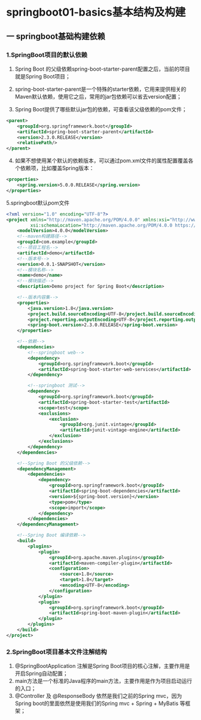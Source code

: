 # springboot01-basics基本结构及构建

## 一 springboot基础构建依赖

### 1.SpringBoot项目的默认依赖

1. Spring Boot 的父级依赖spring-boot-starter-parent配置之后，当前的项目就是Spring Boot项目；

2. spring-boot-starter-parent是一个特殊的starter依赖，它用来提供相关的Maven默认依赖，使用它之后，常用的jar包依赖可以省去version配置；

3. Spring Boot提供了哪些默认jar包的依赖，可查看该父级依赖的pom文件；

```xml
<parent>
    <groupId>org.springframework.boot</groupId>
    <artifactId>spring-boot-starter-parent</artifactId>
    <version>2.3.0.RELEASE</version>
    <relativePath/>
</parent>
```

4. 如果不想使用某个默认的依赖版本，可以通过pom.xml文件的属性配置覆盖各个依赖项，比如覆盖Spring版本：

```xml
<properties>
    <spring.version>5.0.0.RELEASE</spring.version>
</properties>
```

5.springboot默认pom文件

```xml
<?xml version="1.0" encoding="UTF-8"?>
<project xmlns="http://maven.apache.org/POM/4.0.0" xmlns:xsi="http://www.w3.org/2001/XMLSchema-instance"
         xsi:schemaLocation="http://maven.apache.org/POM/4.0.0 https://maven.apache.org/xsd/maven-4.0.0.xsd">
	<modelVersion>4.0.0</modelVersion>
	<!--maven构建路径-->
	<groupId>com.example</groupId>
	<!--项目工程名-->
	<artifactId>demo</artifactId>
	<!--版本号-->
	<version>0.0.1-SNAPSHOT</version>
	<!--模块名称-->
	<name>demo</name>
	<!--模块描述-->
	<description>Demo project for Spring Boot</description>

	<!--版本内容集-->
	<properties>
		<java.version>1.8</java.version>
		<project.build.sourceEncoding>UTF-8</project.build.sourceEncoding>
		<project.reporting.outputEncoding>UTF-8</project.reporting.outputEncoding>
		<spring-boot.version>2.3.0.RELEASE</spring-boot.version>
	</properties>

	<!--依赖-->
	<dependencies>
		<!--springboot web-->
		<dependency>
			<groupId>org.springframework.boot</groupId>
			<artifactId>spring-boot-starter-web-services</artifactId>
		</dependency>

		<!--springboot 测试-->
		<dependency>
			<groupId>org.springframework.boot</groupId>
			<artifactId>spring-boot-starter-test</artifactId>
			<scope>test</scope>
			<exclusions>
				<exclusion>
					<groupId>org.junit.vintage</groupId>
					<artifactId>junit-vintage-engine</artifactId>
				</exclusion>
			</exclusions>
		</dependency>
	</dependencies>

	<!--Spring Boot 的父级依赖-->
	<dependencyManagement>
		<dependencies>
			<dependency>
				<groupId>org.springframework.boot</groupId>
				<artifactId>spring-boot-dependencies</artifactId>
				<version>${spring-boot.version}</version>
				<type>pom</type>
				<scope>import</scope>
			</dependency>
		</dependencies>
	</dependencyManagement>

	<!--Spring Boot 编译依赖-->
	<build>
		<plugins>
			<plugin>
				<groupId>org.apache.maven.plugins</groupId>
				<artifactId>maven-compiler-plugin</artifactId>
				<configuration>
					<source>1.8</source>
					<target>1.8</target>
					<encoding>UTF-8</encoding>
				</configuration>
			</plugin>
			<plugin>
				<groupId>org.springframework.boot</groupId>
				<artifactId>spring-boot-maven-plugin</artifactId>
			</plugin>
		</plugins>
	</build>
</project>
```

### 2.SpringBoot项目基本文件注解结构

1. @SpringBootApplication 注解是Spring Boot项目的核心注解，主要作用是开启Spring自动配置；
2. main方法是一个标准的Java程序的main方法，主要作用是作为项目启动运行的入口；
3. @Controller 及 @ResponseBody 依然是我们之前的Spring mvc，因为Spring boot的里面依然是使用我们的Spring mvc + Spring + MyBatis 等框架；

